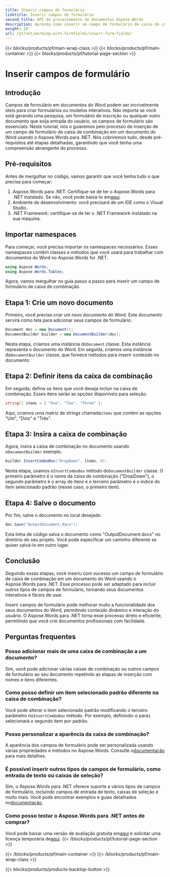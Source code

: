 ```yaml
---
title: Inserir campos de formulário
linktitle: Inserir campos de formulário
second_title: API de processamento de documentos Aspose.Words
description: Aprenda como inserir um campo de formulário de caixa de combinação em um documento do Word usando o Aspose.Words para .NET com nosso guia detalhado passo a passo.
weight: 10
url: /pt/net/working-with-formfields/insert-form-fields/
---
```


{{< blocks/products/pf/main-wrap-class >}}
{{< blocks/products/pf/main-container >}}
{{< blocks/products/pf/tutorial-page-section >}}

# Inserir campos de formulário

## Introdução

Campos de formulário em documentos do Word podem ser incrivelmente úteis para criar formulários ou modelos interativos. Não importa se você está gerando uma pesquisa, um formulário de inscrição ou qualquer outro documento que exija entrada do usuário, os campos de formulário são essenciais. Neste tutorial, nós o guiaremos pelo processo de inserção de um campo de formulário de caixa de combinação em um documento do Word usando o Aspose.Words para .NET. Nós cobriremos tudo, desde pré-requisitos até etapas detalhadas, garantindo que você tenha uma compreensão abrangente do processo.

## Pré-requisitos

Antes de mergulhar no código, vamos garantir que você tenha tudo o que precisa para começar:

1.  Aspose.Words para .NET: Certifique-se de ter o Aspose.Words para .NET instalado. Se não, você pode baixá-lo em[aqui](https://releases.aspose.com/words/net/).
2. Ambiente de desenvolvimento: você precisará de um IDE como o Visual Studio.
3. .NET Framework: certifique-se de ter o .NET Framework instalado na sua máquina.

## Importar namespaces

Para começar, você precisa importar os namespaces necessários. Esses namespaces contêm classes e métodos que você usará para trabalhar com documentos do Word no Aspose.Words for .NET.

```csharp
using Aspose.Words;
using Aspose.Words.Tables;
```

Agora, vamos mergulhar no guia passo a passo para inserir um campo de formulário de caixa de combinação.

## Etapa 1: Crie um novo documento

Primeiro, você precisa criar um novo documento do Word. Este documento servirá como tela para adicionar seus campos de formulário.


```csharp
Document doc = new Document();
DocumentBuilder builder = new DocumentBuilder(doc);
```

 Nesta etapa, criamos uma instância do`Document` classe. Esta instância representa o documento do Word. Em seguida, criamos uma instância do`DocumentBuilder` classe, que fornece métodos para inserir conteúdo no documento.

## Etapa 2: Definir itens da caixa de combinação

Em seguida, defina os itens que você deseja incluir na caixa de combinação. Esses itens serão as opções disponíveis para seleção.

```csharp
string[] items = { "One", "Two", "Three" };
```

 Aqui, criamos uma matriz de strings chamada`items` que contém as opções "Um", "Dois" e "Três".

## Etapa 3: Insira a caixa de combinação

 Agora, insira a caixa de combinação no documento usando o`DocumentBuilder` exemplo.

```csharp
builder.InsertComboBox("DropDown", items, 0);
```

 Nesta etapa, usamos o`InsertComboBox` método do`DocumentBuilder` classe. O primeiro parâmetro é o nome da caixa de combinação ("DropDown"), o segundo parâmetro é o array de itens e o terceiro parâmetro é o índice do item selecionado padrão (nesse caso, o primeiro item).

## Etapa 4: Salve o documento

Por fim, salve o documento no local desejado.

```csharp
doc.Save("OutputDocument.docx");
```

Esta linha de código salva o documento como "OutputDocument.docx" no diretório do seu projeto. Você pode especificar um caminho diferente se quiser salvá-lo em outro lugar.

## Conclusão

Seguindo essas etapas, você inseriu com sucesso um campo de formulário de caixa de combinação em um documento do Word usando o Aspose.Words para .NET. Esse processo pode ser adaptado para incluir outros tipos de campos de formulário, tornando seus documentos interativos e fáceis de usar.

Inserir campos de formulário pode melhorar muito a funcionalidade dos seus documentos do Word, permitindo conteúdo dinâmico e interação do usuário. O Aspose.Words para .NET torna esse processo direto e eficiente, permitindo que você crie documentos profissionais com facilidade.

## Perguntas frequentes

### Posso adicionar mais de uma caixa de combinação a um documento?

Sim, você pode adicionar várias caixas de combinação ou outros campos de formulário ao seu documento repetindo as etapas de inserção com nomes e itens diferentes.

### Como posso definir um item selecionado padrão diferente na caixa de combinação?

Você pode alterar o item selecionado padrão modificando o terceiro parâmetro no`InsertComboBox` método. Por exemplo, definindo-o para`1` selecionará o segundo item por padrão.

### Posso personalizar a aparência da caixa de combinação?

 A aparência dos campos de formulário pode ser personalizada usando várias propriedades e métodos no Aspose.Words. Consulte o[documentação](https://reference.aspose.com/words/net/) para mais detalhes.

### É possível inserir outros tipos de campos de formulário, como entrada de texto ou caixas de seleção?

 Sim, o Aspose.Words para .NET oferece suporte a vários tipos de campos de formulário, incluindo campos de entrada de texto, caixas de seleção e muito mais. Você pode encontrar exemplos e guias detalhados no[documentação](https://reference.aspose.com/words/net/).

### Como posso testar o Aspose.Words para .NET antes de comprar?

 Você pode baixar uma versão de avaliação gratuita em[aqui](https://releases.aspose.com/) e solicitar uma licença temporária de[aqui](https://purchase.aspose.com/temporary-license/).
{{< /blocks/products/pf/tutorial-page-section >}}

{{< /blocks/products/pf/main-container >}}
{{< /blocks/products/pf/main-wrap-class >}}

{{< blocks/products/products-backtop-button >}}
